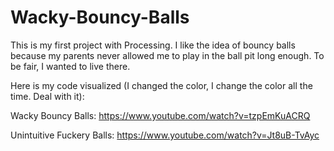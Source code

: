 # Wacky-Bouncy-Balls

This is my first project with Processing. I like the idea of bouncy balls because my parents
never allowed me to play in the ball pit long enough. To be fair, I wanted to live there.

Here is my code visualized (I changed the color, I change the color all the time. Deal with it):

Wacky Bouncy Balls: https://www.youtube.com/watch?v=tzpEmKuACRQ  

Unintuitive Fuckery Balls: https://www.youtube.com/watch?v=Jt8uB-TvAyc
